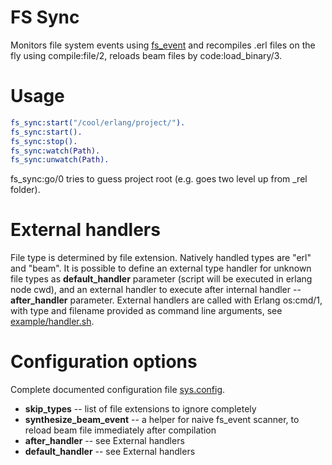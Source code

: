 FS Sync
=======

Monitors file system events using [fs\_event](http://github.com/jamhed/fs_event) and recompiles .erl files on the fly using compile:file/2, reloads beam files by code:load\_binary/3.

Usage
=====
```erlang
fs_sync:start("/cool/erlang/project/").
fs_sync:start().
fs_sync:stop().
fs_sync:watch(Path).
fs_sync:unwatch(Path).
```

fs_sync:go/0 tries to guess project root (e.g. goes two level up from _rel folder).

External handlers
=================

File type is determined by file extension. Natively handled types are "erl" and "beam". It is possible to define
an external type handler for unknown file types as **default\_handler** parameter (script will be executed in erlang node cwd),
and an external handler to execute after internal handler -- **after\_handler** parameter.
External handlers are called with Erlang os:cmd/1, with type and filename provided as command line arguments, see 
[example/handler.sh](example/handler.sh).

Configuration options
=====================

Complete documented configuration file [sys.config](rel/sys.config).

* **skip\_types** -- list of file extensions to ignore completely
* **synthesize\_beam\_event** -- a helper for naive fs_event scanner, to reload beam file immediately after compilation
* **after_handler**  -- see External handlers
* **default_handler** -- see External handlers
